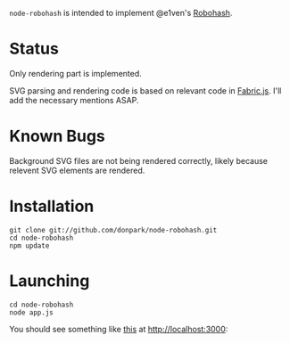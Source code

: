 `node-robohash` is intended to implement @e1ven's [Robohash](https://github.com/e1ven/Robohash).

# Status

Only rendering part is implemented.

SVG parsing and rendering code is based on relevant code in [Fabric.js](https://github.com/kangax/fabric.js). I'll add the necessary mentions ASAP.

# Known Bugs

Background SVG files are not being rendered correctly, likely because
relevent SVG elements are rendered.

# Installation

    git clone git://github.com/donpark/node-robohash.git
    cd node-robohash
    npm update
    
# Launching

    cd node-robohash
    node app.js

You should see something like [this](https://github.com/donpark/node-robohash/raw/master/doc/example1.png) at [http://localhost:3000](http://localhost:3000):

